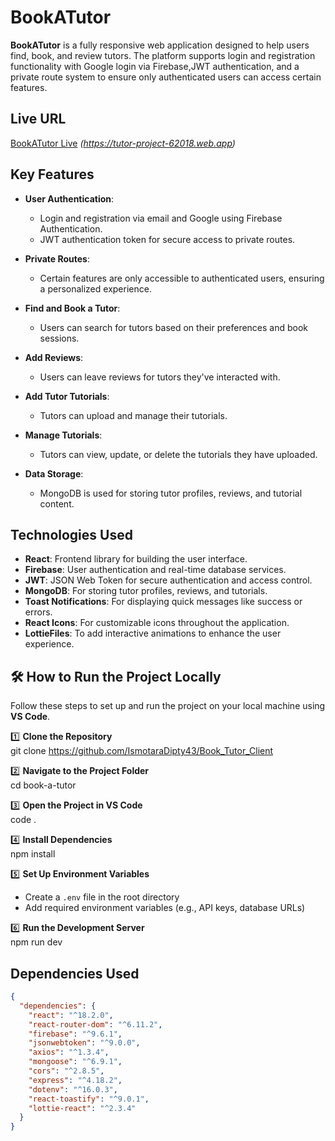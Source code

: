 # BookATutor

**BookATutor** is a fully responsive web application designed to help users find, book, and review tutors. The platform supports login and registration functionality with Google login via Firebase,JWT authentication, and a private route system to ensure only authenticated users can access certain features.

## Live URL
[BookATutor Live](#) *(https://tutor-project-62018.web.app)*

## Key Features
* **User Authentication**: 
  * Login and registration via email and Google using Firebase Authentication.
  * JWT authentication token for secure access to private routes.
  
* **Private Routes**: 
  * Certain features are only accessible to authenticated users, ensuring a personalized experience.
  
* **Find and Book a Tutor**: 
  * Users can search for tutors based on their preferences and book sessions.
  
* **Add Reviews**: 
  * Users can leave reviews for tutors they've interacted with.
  
* **Add Tutor Tutorials**: 
  * Tutors can upload and manage their tutorials.
  
* **Manage Tutorials**: 
  * Tutors can view, update, or delete the tutorials they have uploaded.

* **Data Storage**:
  * MongoDB is used for storing tutor profiles, reviews, and tutorial content.

## Technologies Used
* **React**: Frontend library for building the user interface.
* **Firebase**: User authentication and real-time database services.
* **JWT**: JSON Web Token for secure authentication and access control.
* **MongoDB**: For storing tutor profiles, reviews, and tutorials.
* **Toast Notifications**: For displaying quick messages like success or errors.
* **React Icons**: For customizable icons throughout the application.
* **LottieFiles**: To add interactive animations to enhance the user experience.

## 🛠 How to Run the Project Locally

Follow these steps to set up and run the project on your local machine using **VS Code**.

1️⃣ **Clone the Repository**  
   git clone https://github.com/IsmotaraDipty43/Book_Tutor_Client 

2️⃣ **Navigate to the Project Folder**  
   cd book-a-tutor  

3️⃣ **Open the Project in VS Code**  
   code .  

4️⃣ **Install Dependencies**  
   npm install  

5️⃣ **Set Up Environment Variables**  
   - Create a `.env` file in the root directory  
   - Add required environment variables (e.g., API keys, database URLs)  

6️⃣ **Run the Development Server**  
   npm run dev  


## Dependencies Used  
```json
{
  "dependencies": {
    "react": "^18.2.0",
    "react-router-dom": "^6.11.2",
    "firebase": "^9.6.1",
    "jsonwebtoken": "^9.0.0",
    "axios": "^1.3.4",
    "mongoose": "^6.9.1",
    "cors": "^2.8.5",
    "express": "^4.18.2",
    "dotenv": "^16.0.3",
    "react-toastify": "^9.0.1",
    "lottie-react": "^2.3.4"
  }
}





